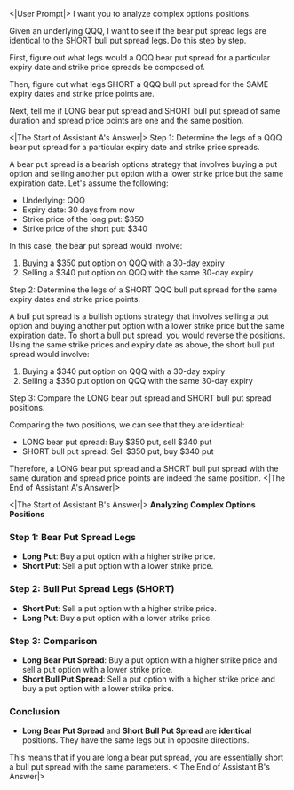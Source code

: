 <|User Prompt|>
I want you to analyze complex options positions.

Given an underlying QQQ, I want to see if the bear put spread legs are identical to the SHORT bull put spread legs. Do this step by step.

First, figure out what legs would a QQQ bear put spread for a particular expiry date and strike price spreads be composed of.

Then, figure out what legs SHORT a QQQ bull put spread for the SAME expiry dates and strike price points are.

Next, tell me if LONG bear put spread and SHORT bull put spread of same duration and spread price points are one and the same position.

<|The Start of Assistant A's Answer|>
Step 1: Determine the legs of a QQQ bear put spread for a particular expiry date and strike price spreads.

A bear put spread is a bearish options strategy that involves buying a put option and selling another put option with a lower strike price but the same expiration date. Let's assume the following:

- Underlying: QQQ
- Expiry date: 30 days from now
- Strike price of the long put: $350
- Strike price of the short put: $340

In this case, the bear put spread would involve:

1. Buying a $350 put option on QQQ with a 30-day expiry
2. Selling a $340 put option on QQQ with the same 30-day expiry

Step 2: Determine the legs of a SHORT QQQ bull put spread for the same expiry dates and strike price points.

A bull put spread is a bullish options strategy that involves selling a put option and buying another put option with a lower strike price but the same expiration date. To short a bull put spread, you would reverse the positions. Using the same strike prices and expiry date as above, the short bull put spread would involve:

1. Buying a $340 put option on QQQ with a 30-day expiry
2. Selling a $350 put option on QQQ with the same 30-day expiry

Step 3: Compare the LONG bear put spread and SHORT bull put spread positions.

Comparing the two positions, we can see that they are identical:

- LONG bear put spread: Buy $350 put, sell $340 put
- SHORT bull put spread: Sell $350 put, buy $340 put

Therefore, a LONG bear put spread and a SHORT bull put spread with the same duration and spread price points are indeed the same position.
<|The End of Assistant A's Answer|>

<|The Start of Assistant B's Answer|>
**Analyzing Complex Options Positions**

### Step 1: **Bear Put Spread Legs**

- **Long Put**: Buy a put option with a higher strike price.
- **Short Put**: Sell a put option with a lower strike price.

### Step 2: **Bull Put Spread Legs (SHORT)**

- **Short Put**: Sell a put option with a higher strike price.
- **Long Put**: Buy a put option with a lower strike price.

### Step 3: **Comparison**

- **Long Bear Put Spread**: Buy a put option with a higher strike price and sell a put option with a lower strike price.
- **Short Bull Put Spread**: Sell a put option with a higher strike price and buy a put option with a lower strike price.

### Conclusion

- **Long Bear Put Spread** and **Short Bull Put Spread** are **identical** positions. They have the same legs but in opposite directions. 

This means that if you are long a bear put spread, you are essentially short a bull put spread with the same parameters.
<|The End of Assistant B's Answer|>